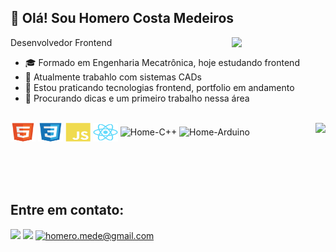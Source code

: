 ## 👋 Olá! Sou Homero Costa Medeiros
<img align='right' src='https://github.com/Homeromedeiros/portfolio-website/blob/master/src/assets/homero_about.jpg' width='150px'>
<p>Desenvolvedor Frontend</p>

- 🎓 Formado em Engenharia Mecatrônica, hoje estudando frontend
- 🔭 Atualmente trabahlo com sistemas CADs
- 🌱 Estou  praticando tecnologias frontend, portfolio em andamento
- 🤔 Procurando dicas e um primeiro trabalho nessa área

<div style="display: inline_block"><br>
  <img align="center" alt="Home-HTML" height="30" width="40" src="https://raw.githubusercontent.com/devicons/devicon/master/icons/html5/html5-original.svg">
  <img align="center" alt="Home-CSS" height="30" width="40" src="https://raw.githubusercontent.com/devicons/devicon/master/icons/css3/css3-original.svg">
  <img align="center" alt="Home-Js" height="30" width="40" src="https://raw.githubusercontent.com/devicons/devicon/master/icons/javascript/javascript-plain.svg">
  <img align="center" alt="Home-React" height="30" width="40" src="https://raw.githubusercontent.com/devicons/devicon/master/icons/react/react-original.svg">
  <img align="center" alt="Home-C++" height="30" width="30" <img src="https://raw.githubusercontent.com/isocpp/logos/master/cpp_logo.png">
  <img align="center" alt="Home-Arduino" height="30" width="40" src="https://cdn.jsdelivr.net/gh/devicons/devicon/icons/arduino/arduino-original.svg"">
  
  <img height="150em" align="right" src="https://github-readme-stats.vercel.app/api/top-langs/?username=homeromedeiros&layout=compact"/>
</div>

<br/>
<br/>
<br/>
<br/>

## Entre em contato:
<div>
  <a href="https://www.linkedin.com/in/homero-costa-medeiros-887017bb/" target="_blank"><img src="https://img.shields.io/badge/-LinkedIn-%230077B5?style=for-the-badge&logo=linkedin&logoColor=white" target="_blank" ></a>
  <a href="https://www.youtube.com/channel/UC3loJnYWxbKMHZDT4WLQHsg" target="_blank"><img src="https://img.shields.io/badge/YouTube-FF0000?style=for-the-badge&logo=youtube&logoColor=white" target="_blank"></a>
  <a href="mailto:homero.mede@gmail.com" target="blank"><img src="https://img.shields.io/badge/Gmail-D14836?style=for-the-badge&logo=gmail&logoColor=white" alt="homero.mede@gmail.com"/></a>
  <!--
  ![Anurag's GitHub stats]
  <a href="https://discord.com/channels/@me" target="_blank"><img src="https://img.shields.io/badge/Discord-7289DA?style=for-the-badge&logo=discord&logoColor=white" target="_blank"></a>
  -->
</div>




